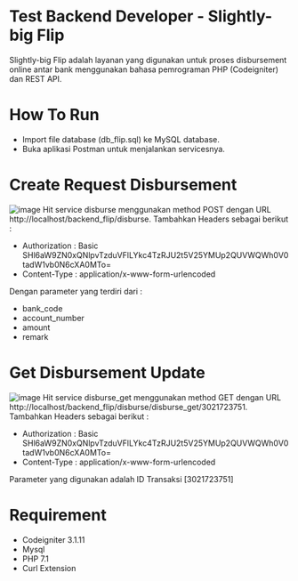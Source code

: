 # Test Backend Developer - Slightly-big Flip

Slightly-big Flip adalah layanan yang digunakan untuk proses disbursement online antar bank menggunakan bahasa pemrograman PHP (Codeigniter) dan REST API. 

# How To Run

* Import file database (db_flip.sql) ke MySQL database.
* Buka aplikasi Postman untuk menjalankan servicesnya.

# Create Request Disbursement

![image](https://user-images.githubusercontent.com/11925031/115178338-46344c00-a0fb-11eb-8b3e-47c02c42969c.png)
Hit service disburse menggunakan method POST dengan URL http://localhost/backend_flip/disburse.
Tambahkan Headers sebagai berikut :
* Authorization	: Basic SHl6aW9ZN0xQNlpvTzduVFlLYkc4TzRJU2t5V25YMUp2QUVWQWh0V0tadW1vb0N6cXA0MTo=
* Content-Type	: application/x-www-form-urlencoded

Dengan parameter yang terdiri dari :
* bank_code
* account_number
* amount
* remark

# Get Disbursement Update

![image](https://user-images.githubusercontent.com/11925031/115179350-5816ee80-a0fd-11eb-94ff-73515b6aa978.png)
Hit service disburse_get menggunakan method GET dengan URL http://localhost/backend_flip/disburse/disburse_get/3021723751.
Tambahkan Headers sebagai berikut :
* Authorization	: Basic SHl6aW9ZN0xQNlpvTzduVFlLYkc4TzRJU2t5V25YMUp2QUVWQWh0V0tadW1vb0N6cXA0MTo=
* Content-Type	: application/x-www-form-urlencoded

Parameter yang digunakan adalah ID Transaksi [3021723751]

# Requirement

* Codeigniter 3.1.11
* Mysql
* PHP 7.1
* Curl Extension
